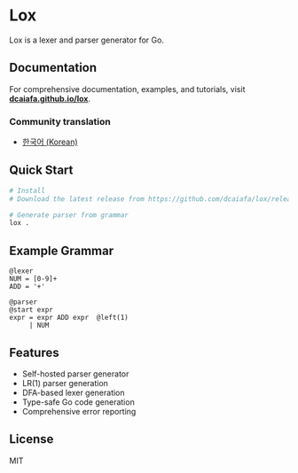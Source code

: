 # Lox

Lox is a lexer and parser generator for Go.

## Documentation

For comprehensive documentation, examples, and tutorials, visit **[dcaiafa.github.io/lox](https://dcaiafa.github.io/lox/)**.

### Community translation

- [한국어 (Korean)](https://ybkimm.github.io/lox-kr-docs)

## Quick Start

```bash
# Install
# Download the latest release from https://github.com/dcaiafa/lox/releases/latest

# Generate parser from grammar
lox .
```

## Example Grammar

```
@lexer
NUM = [0-9]+
ADD = '+'

@parser
@start expr
expr = expr ADD expr  @left(1)
     | NUM
```

## Features

- Self-hosted parser generator
- LR(1) parser generation
- DFA-based lexer generation
- Type-safe Go code generation
- Comprehensive error reporting

## License

MIT
